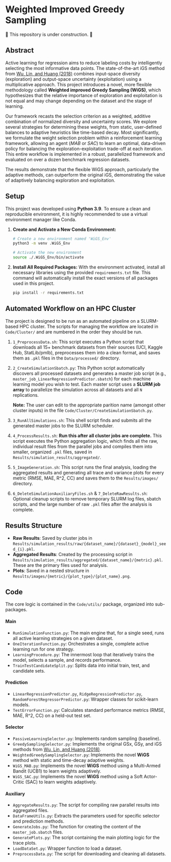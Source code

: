 # Weighted Improved Greedy Sampling

🚧 This repository is under construction. 🚧

## Abstract

Active learning for regression aims to reduce labeling costs by intelligently selecting the most informative data points. The state-of-the-art iGS method from [Wu, Lin, and Huang (2018)](https://www.sciencedirect.com/science/article/abs/pii/S0020025518307680) combines input-space diversity (exploration) and output-space uncertainty (exploitation) using a multiplicative approach. This project introduces a novel, more flexible methodology called **Weighted improved Greedy Sampling (WiGS)**, which hypothesizes that the relative importance of exploration and exploitation is not equal and may change depending on the dataset and the stage of learning.

Our framework recasts the selection criterion as a weighted, additive combination of normalized diversity and uncertainty scores. We explore several strategies for determining these weights, from static, user-defined balances to adaptive heuristics like time-based decay. Most significantly, we formulate the weight selection problem within a reinforcement learning framework, allowing an agent (*MAB* or *SAC*) to learn an optimal, data-driven policy for balancing the exploration-exploitation trade-off at each iteration. This entire workflow is implemented in a robust, parallelized framework and evaluated on over a dozen benchmark regression datasets. 

The results demonstrate that the flexible WiGS approach, particularly the adaptive methods, can outperform the original iGS, demonstrating the value of adaptively balancing exploration and exploitation.

## Setup

This project was developed using **Python 3.9**. To ensure a clean and reproducible environment, it is highly recommended to use a virtual environment manager like Conda.

1.  **Create and Activate a New Conda Environment:**
    ```bash
    # Create a new environment named 'WiGS_Env'
    python3 -m venv .WiGS_Env

    # Activate the new environment
    source ./.WiGS_Env/bin/activate
    ```

2.  **Install All Required Packages:**
    With the environment activated, install all necessary libraries using the provided `requirements.txt` file. This command will automatically install the exact versions of all packages used in this project.
    ```bash
    pip install -r requirements.txt
    ```

## Automated Workflow on an HPC Cluster

The project is designed to be run as an automated pipeline on a SLURM-based HPC cluster. The scripts for managing the workflow are located in `Code/Cluster/` and are numbered in the order they should be run.

1.  `1_PreprocessData.sh`: This script executes a Python script that downloads all 15+ benchmark datasets from their sources (UCI, Kaggle Hub, StatLib/pmlb), preprocesses them into a clean format, and saves them as `.pkl` files in the `Data/processed/` directory. 

2.  `2_CreateSimulationSbatch.py`: This Python script automatically discovers all processed datasets and generates a master job script (e.g., `master_job_LinearRegressionPredictor.sbatch`) for each machine learning model you wish to test. Each master script uses a **SLURM job array** to parallelize the simulation across all datasets and all `N` replications. 

    **Note:** The user can edit to the appropriate parition name (amongst other cluster inputs) in the file `Code/Cluster/CreateSimulationSbatch.py`.

3.  `3_RunAllSimulations.sh`: This shell script finds and submits all the generated master jobs to the SLURM scheduler.

4.  `4_ProcessResults.sh`: **Run this after all cluster jobs are complete.** This script executes the Python aggregation logic, which finds all the raw, individual result files from the parallel jobs and compiles them into smaller, organized `.pkl` files, saved in `Results/simulation_results/aggregated/`.

5.  `5_ImageGeneration.sh`: This script runs the final analysis, loading the aggregated results and generating all trace and variance plots for every metric (RMSE, MAE, R^2, CC) and saves them to the `Results/images/` directory.

6.  `6_DeleteSimulationAuxiliaryFiles.sh` & `7_DeleteRawResults.sh`: Optional cleanup scripts to remove temporary SLURM log files, sbatch scripts, and the large number of raw `.pkl` files after the analysis is complete.

## Results Structure

* **Raw Results**: Saved by cluster jobs in `Results/simulation_results/raw/{dataset_name}/{dataset}_{model}_seed_{i}.pkl`.
* **Aggregated Results**: Created by the processing script in `Results/simulation_results/aggregated/{dataset_name}/{metric}.pkl`. These are the primary files used for analysis.
* **Plots**: Saved in a nested structure in `Results/images/{metric}/{plot_type}/{plot_name}.png`.

## Code

The core logic is contained in the `Code/utils/` package, organized into sub-packages.

#### Main
* `RunSimulationFunction.py`: The main engine that, for a single seed, runs all active learning strategies on a given dataset.
* `OneIterationFunction.py`: Orchestrates a single, complete active learning run for one strategy.
* `LearningProcedure.py`: The innermost loop that iteratively trains the model, selects a sample, and records performance.
* `TrainTestCandidateSplit.py`: Splits data into initial train, test, and candidate sets.

#### Prediction
* `LinearRegressionPredictor.py`, `RidgeRegressionPredictor.py`, `RandomForestRegressorPredictor.py`: Wrapper classes for scikit-learn models.
* `TestErrorFunction.py`: Calculates standard performance metrics (RMSE, MAE, R^2, CC) on a held-out test set.

#### Selector
* `PassiveLearningSelector.py`: Implements random sampling (baseline).
* `GreedySamplingSelector.py`: Implements the original GSx, GSy, and iGS methods from [Wu, Lin, and Huang (2018)](https://www.sciencedirect.com/science/article/abs/pii/S0020025518307680).
* `WeightedGreedySamplingSelector.py`: Implements the novel **WiGS** method with static and time-decay adaptive weights.
* `WiGS_MAB.py`: Implements the novel **WiGS** method using a Multi-Armed Bandit (UCB1) to learn weights adaptively.
* `WiGS_SAC.py`: Implements the novel **WiGS** method using a Soft Actor-Critic (SAC) to learn weights adaptively.

#### Auxiliary
* `AggregateResults.py`: The script for compiling raw parallel results into aggregated files.
* `DataFrameUtils.py`: Extracts the parameters used for specific selector and prediction methods.
* `GenerateJobs.py`: The function for creating the content of the `master_job.sbatch` files.
* `GeneratePlots.py`: The script containing the main plotting logic for the trace plots.
* `LoadDataSet.py`: Wrapper function to load a dataset.
* `PreprocessData.py`: The script for downloading and cleaning all datasets.